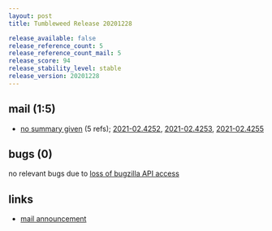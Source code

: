 ```yaml
---
layout: post
title: Tumbleweed Release 20201228

release_available: false
release_reference_count: 5
release_reference_count_mail: 5
release_score: 94
release_stability_level: stable
release_version: 20201228
---
```


## mail (1:5)

- [no summary given](https://github.com/boombatower/tumbleweed-review/issues/10) (5 refs); [2021-02.4252](https://github.com/boombatower/tumbleweed-review/issues/10), [2021-02.4253](https://github.com/boombatower/tumbleweed-review/issues/10), [2021-02.4255](https://github.com/boombatower/tumbleweed-review/issues/10)

## bugs (0)

<!--more-->

no relevant bugs due to [loss of bugzilla API access](https://bugzilla.opensuse.org/show_bug.cgi?id=1157722)



## links

- [mail announcement](https://github.com/boombatower/tumbleweed-review/issues/10)
